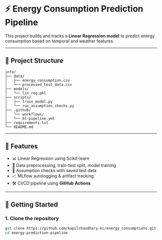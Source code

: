 # ⚡ Energy Consumption Prediction Pipeline

This project builds and tracks a **Linear Regression model** to predict energy consumption based on temporal and weather features.

---

## 📁 Project Structure

```plaintext
info/ 
├── data/ 
│   ├── energy_consumption.csv 
│   └── processed_test_data.csv 
├── models/ 
│   └── lin_reg.pkl 
├── scripts/ 
│   ├── train_model.py 
│   └── run_assumption_checks.py 
├── .github/ 
│   └── workflows/
│   └── ml-pipeline.yml 
├── requirements.txt 
└── README.md

```

---

## 🧠 Features

- 📊 Linear Regression using Scikit-learn  
- 📁 Data preprocessing, train-test split, model training  
- 🧪 Assumption checks with saved test data  
- 📈 MLflow autologging & artifact tracking  
- 🛠️ CI/CD pipeline using **GitHub Actions**

---

## 🚀 Getting Started

### 1. Clone the repository

```bash
git clone https://github.com/kapilchaudhary-kc/energy_consumptions.git
cd energy-prediction-pipeline
